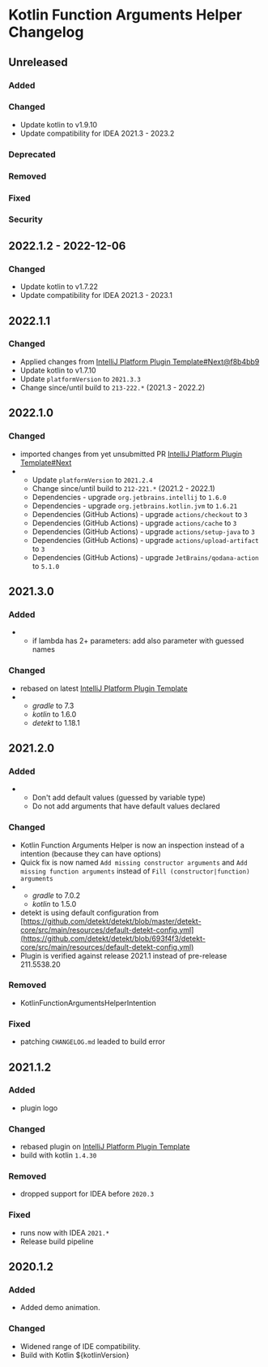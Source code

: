 <!-- Keep a Changelog guide -> https://keepachangelog.com -->

# Kotlin Function Arguments Helper Changelog

## Unreleased

### Added

### Changed
- Update kotlin to v1.9.10
- Update compatibility for IDEA 2021.3 - 2023.2

### Deprecated

### Removed

### Fixed

### Security

## 2022.1.2 - 2022-12-06

### Changed
- Update kotlin to v1.7.22
- Update compatibility for IDEA 2021.3 - 2023.1

## 2022.1.1

### Changed
- Applied changes from [IntelliJ Platform Plugin Template#Next@f8b4bb9](https://github.com/JetBrains/intellij-platform-plugin-template/tree/next)
- Update kotlin to v1.7.10
- Update `platformVersion` to `2021.3.3`
- Change since/until build to `213-222.*` (2021.3 - 2022.2)

## 2022.1.0

### Changed
- imported changes from yet unsubmitted PR [IntelliJ Platform Plugin Template#Next](https://github.com/JetBrains/intellij-platform-plugin-template/pull/240/files)
- - Update `platformVersion` to `2021.2.4`
  - Change since/until build to `212-221.*` (2021.2 - 2022.1)
  - Dependencies - upgrade `org.jetbrains.intellij` to `1.6.0`
  - Dependencies - upgrade `org.jetbrains.kotlin.jvm` to `1.6.21`
  - Dependencies (GitHub Actions) - upgrade `actions/checkout` to `3`
  - Dependencies (GitHub Actions) - upgrade `actions/cache` to `3`
  - Dependencies (GitHub Actions) - upgrade `actions/setup-java` to `3`
  - Dependencies (GitHub Actions) - upgrade `actions/upload-artifact` to `3`
  - Dependencies (GitHub Actions) - upgrade `JetBrains/qodana-action` to `5.1.0`

## 2021.3.0

### Added
- - if lambda has 2+ parameters: add also parameter with guessed names

### Changed
- rebased on latest [IntelliJ Platform Plugin Template](https://github.com/JetBrains/intellij-platform-plugin-template)
- - *gradle* to 7.3
  - *kotlin* to 1.6.0
  - *detekt* to 1.18.1

## 2021.2.0

### Added
- - Don't add default values (guessed by variable type)
  - Do not add arguments that have default values declared

### Changed
- Kotlin Function Arguments Helper is now an inspection instead of a intention (because they can have options)
- Quick fix is now named `Add missing constructor arguments` and `Add missing function arguments` instead of `Fill (constructor|function) arguments`
- - *gradle* to 7.0.2
  - *kotlin* to 1.5.0
- detekt is using default configuration from [https://github.com/detekt/detekt/blob/master/detekt-core/src/main/resources/default-detekt-config.yml](https://github.com/detekt/detekt/blob/693f4f3/detekt-core/src/main/resources/default-detekt-config.yml)
- Plugin is verified against release 2021.1 instead of pre-release 211.5538.20

### Removed
- KotlinFunctionArgumentsHelperIntention

### Fixed
- patching `CHANGELOG.md` leaded to build error

## 2021.1.2

### Added
- plugin logo

### Changed
- rebased plugin on [IntelliJ Platform Plugin Template](https://github.com/JetBrains/intellij-platform-plugin-template)
- build with kotlin `1.4.30`

### Removed
- dropped support for IDEA before `2020.3`

### Fixed
- runs now with IDEA `2021.*`
- Release build pipeline

## 2020.1.2

### Added
- Added demo animation.

### Changed
- Widened range of IDE compatibility.
- Build with Kotlin ${kotlinVersion}
